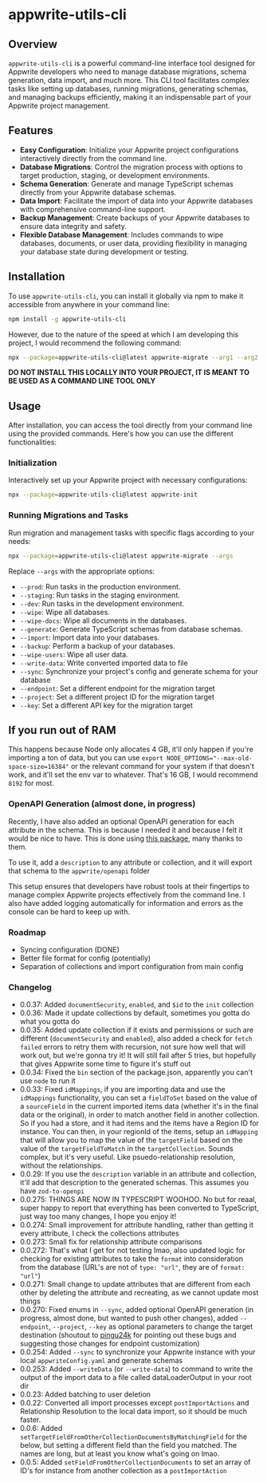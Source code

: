 # appwrite-utils-cli

## Overview

`appwrite-utils-cli` is a powerful command-line interface tool designed for Appwrite developers who need to manage database migrations, schema generation, data import, and much more. This CLI tool facilitates complex tasks like setting up databases, running migrations, generating schemas, and managing backups efficiently, making it an indispensable part of your Appwrite project management.

## Features

- **Easy Configuration**: Initialize your Appwrite project configurations interactively directly from the command line.
- **Database Migrations**: Control the migration process with options to target production, staging, or development environments.
- **Schema Generation**: Generate and manage TypeScript schemas directly from your Appwrite database schemas.
- **Data Import**: Facilitate the import of data into your Appwrite databases with comprehensive command-line support.
- **Backup Management**: Create backups of your Appwrite databases to ensure data integrity and safety.
- **Flexible Database Management**: Includes commands to wipe databases, documents, or user data, providing flexibility in managing your database state during development or testing.

## Installation

To use `appwrite-utils-cli`, you can install it globally via npm to make it accessible from anywhere in your command line:

```bash
npm install -g appwrite-utils-cli
```

However, due to the nature of the speed at which I am developing this project, I would recommend the following command:

```bash
npx --package=appwrite-utils-cli@latest appwrite-migrate --arg1 --arg2 --arg3
```

**DO NOT INSTALL THIS LOCALLY INTO YOUR PROJECT, IT IS MEANT TO BE USED AS A COMMAND LINE TOOL ONLY**

## Usage

After installation, you can access the tool directly from your command line using the provided commands. Here's how you can use the different functionalities:

### Initialization

Interactively set up your Appwrite project with necessary configurations:

```bash
npx --package=appwrite-utils-cli@latest appwrite-init
```

### Running Migrations and Tasks

Run migration and management tasks with specific flags according to your needs:

```bash
npx --package=appwrite-utils-cli@latest appwrite-migrate --args
```

Replace `--args` with the appropriate options:

- `--prod`: Run tasks in the production environment.
- `--staging`: Run tasks in the staging environment.
- `--dev`: Run tasks in the development environment.
- `--wipe`: Wipe all databases.
- `--wipe-docs`: Wipe all documents in the databases.
- `--generate`: Generate TypeScript schemas from database schemas.
- `--import`: Import data into your databases.
- `--backup`: Perform a backup of your databases.
- `--wipe-users`: Wipe all user data.
- `--write-data`: Write converted imported data to file
- `--sync`: Synchronize your project's config and generate schema for your database
- `--endpoint`: Set a different endpoint for the migration target
- `--project`: Set a different project ID for the migration target
- `--key`: Set a different API key for the migration target

## If you run out of RAM

This happens because Node only allocates 4 GB, it'll only happen if you're importing a ton of data, but you can use `export NODE_OPTIONS="--max-old-space-size=16384"` or the relevant command for your system if that doesn't work, and it'll set the env var to whatever. That's 16 GB, I would recommend `8192` for most.

### OpenAPI Generation (almost done, in progress)

Recently, I have also added an optional OpenAPI generation for each attribute in the schema. This is because I needed it and because I felt it would be nice to have. This is done using [this package](https://github.com/asteasolutions/zod-to-openapi), many thanks to them.

To use it, add a `description` to any attribute or collection, and it will export that schema to the `appwrite/openapi` folder

This setup ensures that developers have robust tools at their fingertips to manage complex Appwrite projects effectively from the command line. I also have added logging automatically for information and errors as the console can be hard to keep up with.

### Roadmap

- Syncing configuration (DONE)
- Better file format for config (potentially)
- Separation of collections and import configuration from main config

### Changelog

- 0.0.37: Added `documentSecurity`, `enabled`, and `$id` to the `init` collection
- 0.0.36: Made it update collections by default, sometimes you gotta do what you gotta do
- 0.0.35: Added update collection if it exists and permissions or such are different (`documentSecurity` and `enabled`), also added a check for `fetch failed` errors to retry them with recursion, not sure how well that will work out, but we're gonna try it! It will still fail after 5 tries, but hopefully that gives Appwrite some time to figure it's stuff out
- 0.0.34: Fixed the `bin` section of the package.json, apparently you can't use `node` to run it
- 0.0.33: Fixed `idMappings`, if you are importing data and use the `idMappings` functionality, you can set a `fieldToSet` based on the value of a `sourceField` in the current imported items data (whether it's in the final data or the original), in order to match another field in another collection. So if you had a store, and it had items and the items have a Region ID for instance. You can then, in your regionId of the items, setup an `idMapping` that will allow you to map the value of the `targetField` based on the value of the `targetFieldToMatch` in the `targetCollection`. Sounds complex, but it's very useful. Like psuedo-relationship resolution, without the relationships.
- 0.0.29: If you use the `description` variable in an attribute and collection, it'll add that description to the generated schemas. This assumes you have `zod-to-openpi`
- 0.0.275: THINGS ARE NOW IN TYPESCRIPT WOOHOO. No but for reaal, super happy to report that everything has been converted to TypeScript, just way too many changes, I hope you enjoy it!
- 0.0.274: Small improvement for attribute handling, rather than getting it every attribute, I check the collections attributes
- 0.0.273: Small fix for relationship attribute comparisons
- 0.0.272: That's what I get for not testing lmao, also updated logic for checking for existing attributes to take the `format` into consideration from the database (URL's are not of `type: "url"`, they are of `format: "url"`)
- 0.0.271: Small change to update attributes that are different from each other by deleting the attribute and recreating, as we cannot update most things
- 0.0.270: Fixed enums in `--sync`, added optional OpenAPI generation (in progress, almost done, but wanted to push other changes), added `--endpoint`, `--project`, `--key` as optional parameters to change the target destination (shoutout to [pingu24k](https://github.com/pingu2k4) for pointing out these bugs and suggesting those changes for endpoint customization)
- 0.0.254: Added `--sync` to synchronize your Appwrite instance with your local `appwriteConfig.yaml` and generate schemas
- 0.0.253: Added `--writeData` (or `--write-data`) to command to write the output of the import data to a file called dataLoaderOutput in your root dir
- 0.0.23: Added batching to user deletion
- 0.0.22: Converted all import processes except `postImportActions` and Relationship Resolution to the local data import, so it should be much faster.
- 0.0.6: Added `setTargetFieldFromOtherCollectionDocumentsByMatchingField` for the below, but setting a different field than the field you matched. The names are long, but at least you know what's going on lmao.
- 0.0.5: Added `setFieldFromOtherCollectionDocuments` to set an array of ID's for instance from another collection as a `postImportAction`
